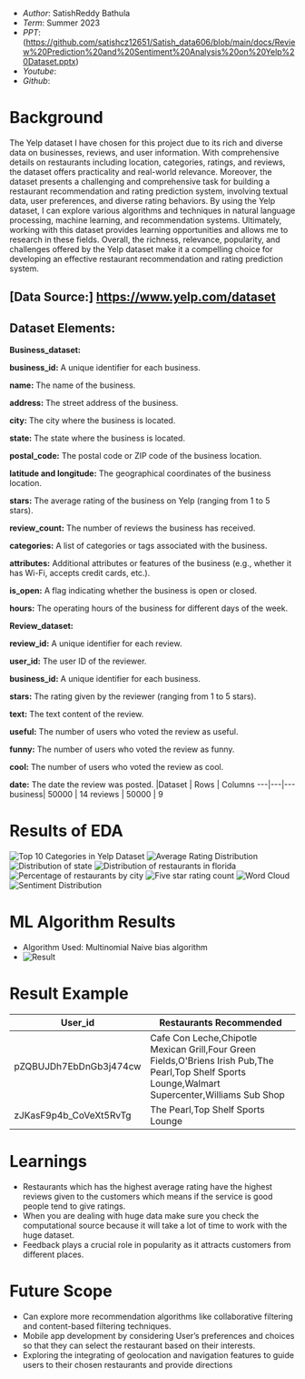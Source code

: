 * *Author*: SatishReddy Bathula
* *Term*: Summer 2023
* *PPT*:(https://github.com/satishcz12651/Satish_data606/blob/main/docs/Review%20Prediction%20and%20Sentiment%20Analysis%20on%20Yelp%20Dataset.pptx)
* *Youtube*:
* *Github*:
# Background #
The Yelp dataset I have chosen for this project due to its rich and diverse data on businesses, reviews, and user information. With comprehensive details on restaurants including location, categories, ratings, and reviews, the dataset offers practicality and real-world relevance. Moreover, the dataset presents a challenging and comprehensive task for building a restaurant recommendation and rating prediction system, involving textual data, user preferences, and diverse rating behaviors. By using the Yelp dataset, I can explore various algorithms and techniques in natural language processing, machine learning, and recommendation systems. Ultimately, working with this dataset provides learning opportunities and allows me to research in these fields. Overall, the richness, relevance, popularity, and challenges offered by the Yelp dataset make it a compelling choice for developing an effective restaurant recommendation and rating prediction system.
## [Data Source:] https://www.yelp.com/dataset
## Dataset Elements:
**Business_dataset:**

**business_id:** A unique identifier for each business.

**name:** The name of the business.

**address:** The street address of the business.

**city:** The city where the business is located.

**state:**  The state where the business is located.

**postal_code:** The postal code or ZIP code of the business location.

**latitude and longitude:**  The geographical coordinates of the business location.

**stars:** The average rating of the business on Yelp (ranging from 1 to 5 stars).

**review_count:** The number of reviews the business has received.

**categories:**  A list of categories or tags associated with the business.

**attributes:** Additional attributes or features of the business (e.g., whether it has Wi-Fi, accepts credit cards, etc.).

**is_open:** A flag indicating whether the business is open or closed.

**hours:** The operating hours of the business for different days of the week.

**Review_dataset:**

**review_id:** A unique identifier for each review.

**user_id:** The user ID of the reviewer.

**business_id:** A unique identifier for each business.

**stars:** The rating given by the reviewer (ranging from 1 to 5 stars).

**text:** The text content of the review.

**useful:** The number of users who voted the review as useful.

**funny:** The number of users who voted the review as funny.

**cool:** The number of users who voted the review as cool.

**date:** The date the review was posted.
|Dataset | Rows | Columns
---|---|---
business| 50000 | 14
reviews | 50000 | 9
# Results of EDA #
![Top 10 Categories in Yelp Dataset](https://github.com/satishcz12651/Satish_data606/blob/main/docs/Top10_Categories.png?raw=true)
![Average Rating Distribution](https://github.com/satishcz12651/Satish_data606/blob/main/docs/Average_review%20Bar%20plot.png?raw=true)
![Distribution of state](https://github.com/satishcz12651/Satish_data606/blob/main/docs/Distribution%20of%20state.png)
![Distribution of restaurants in florida](https://github.com/satishcz12651/Satish_data606/blob/main/docs/Distribution%20of%20restaurants%20in%20florida.png)
![Percentage of restaurants by city](https://github.com/satishcz12651/Satish_data606/blob/main/docs/Percantage%20of%20restaurants%20in%20different%20cities.png)
![Five star rating count](https://github.com/satishcz12651/Satish_data606/blob/main/docs/Number%20of%205%20star%20ratings%20restaurants%20in%20florida.png)
![Word Cloud](https://github.com/satishcz12651/Satish_data606/blob/main/docs/wordcloud.png)
![Sentiment Distribution](https://github.com/satishcz12651/Satish_data606/blob/main/docs/Count%20of%20reviews.png)
# ML Algorithm Results #
- Algorithm Used: Multinomial Naive bias algorithm
- ![Result](https://github.com/satishcz12651/Satish_data606/blob/main/docs/Accuracy.png)
# Result Example #
| User_id| Restaurants Recommended
----|----
pZQBUJDh7EbDnGb3j474cw|Cafe Con Leche,Chipotle Mexican Grill,Four Green Fields,O'Briens Irish Pub,The Pearl,Top Shelf Sports Lounge,Walmart Supercenter,Williams Sub Shop
zJKasF9p4b_CoVeXt5RvTg|The Pearl,Top Shelf Sports Lounge
# Learnings #
- Restaurants which has the highest average rating have the highest reviews given to the customers which means if the service is good people tend to give ratings.
- When you are dealing with huge data make sure you check the computational source because it will take a lot of time to work with the huge dataset.
- Feedback plays a crucial role in popularity as it attracts customers from different places.
# Future Scope #
- Can explore more recommendation algorithms like collaborative filtering and content-based filtering techniques.
- Mobile app development by considering User’s preferences and choices so that they can select the restaurant based on their interests.
- Exploring the integrating of geolocation and navigation features to guide users to their chosen restaurants and provide directions





  




